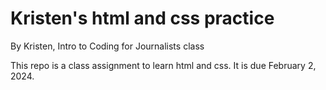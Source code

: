 # Kristen's html and css practice

By Kristen, Intro to Coding for Journalists class

This repo is a class assignment to learn html and css. It is due February 2, 2024.
